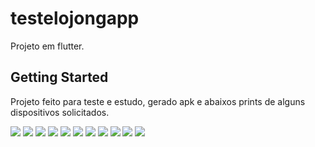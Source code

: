 # testelojongapp

Projeto em flutter.

## Getting Started

Projeto feito para teste e estudo, gerado apk e abaixos prints de alguns dispositivos solicitados.

<img src="/rd/Nexus 4 - 1.png">
<img src="/rd/nexus 4 - 2.png">
<img src="/rd/Nexus 6 - 1.png">
<img src="/rd/Nexus 6 - 2.png">
<img src="/rd/Nexus 9 - 1.png">
<img src="/rd/Nexus 9 - 2.png">
<img src="/rd/Nexus 9 - 3.png">
<img src="/rd/nexus one.png">
<img src="/rd/nexus one - 2.png">
<img src="/rd/nexus one - 3.png">
<img src="/rd/nexus one - 4.png">
